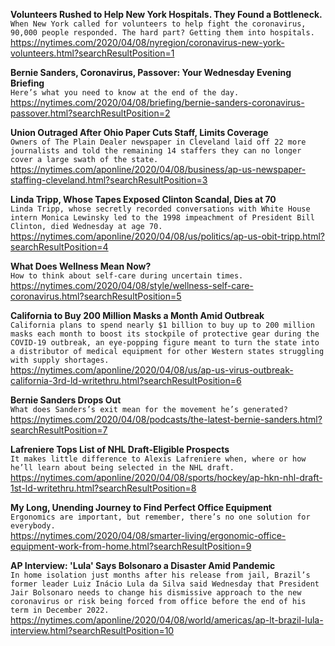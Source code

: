 **Volunteers Rushed to Help New York Hospitals. They Found a Bottleneck.**\
`When New York called for volunteers to help fight the coronavirus, 90,000 people responded. The hard part? Getting them into hospitals.`\
https://nytimes.com/2020/04/08/nyregion/coronavirus-new-york-volunteers.html?searchResultPosition=1

**Bernie Sanders, Coronavirus, Passover: Your Wednesday Evening Briefing**\
`Here’s what you need to know at the end of the day.`\
https://nytimes.com/2020/04/08/briefing/bernie-sanders-coronavirus-passover.html?searchResultPosition=2

**Union Outraged After Ohio Paper Cuts Staff, Limits Coverage**\
`Owners of The Plain Dealer newspaper in Cleveland laid off 22 more journalists and told the remaining 14 staffers they can no longer cover a large swath of the state. `\
https://nytimes.com/aponline/2020/04/08/business/ap-us-newspaper-staffing-cleveland.html?searchResultPosition=3

**Linda Tripp, Whose Tapes Exposed Clinton Scandal, Dies at 70**\
`Linda Tripp, whose secretly recorded conversations with White House intern Monica Lewinsky led to the 1998 impeachment of President Bill Clinton, died Wednesday at age 70.`\
https://nytimes.com/aponline/2020/04/08/us/politics/ap-us-obit-tripp.html?searchResultPosition=4

**What Does Wellness Mean Now?**\
`How to think about self-care during uncertain times.`\
https://nytimes.com/2020/04/08/style/wellness-self-care-coronavirus.html?searchResultPosition=5

**California to Buy 200 Million Masks a Month Amid Outbreak**\
`California plans to spend nearly $1 billion to buy up to 200 million masks each month to boost its stockpile of protective gear during the COVID-19 outbreak, an eye-popping figure meant to turn the state into a distributor of medical equipment for other Western states struggling with supply shortages.`\
https://nytimes.com/aponline/2020/04/08/us/ap-us-virus-outbreak-california-3rd-ld-writethru.html?searchResultPosition=6

**Bernie Sanders Drops Out**\
`What does Sanders’s exit mean for the movement he’s generated?`\
https://nytimes.com/2020/04/08/podcasts/the-latest-bernie-sanders.html?searchResultPosition=7

**Lafreniere Tops List of NHL Draft-Eligible Prospects**\
`It makes little difference to Alexis Lafreniere when, where or how he’ll learn about being selected in the NHL draft.`\
https://nytimes.com/aponline/2020/04/08/sports/hockey/ap-hkn-nhl-draft-1st-ld-writethru.html?searchResultPosition=8

**My Long, Unending Journey to Find Perfect Office Equipment**\
`Ergonomics are important, but remember, there’s no one solution for everybody.`\
https://nytimes.com/2020/04/08/smarter-living/ergonomic-office-equipment-work-from-home.html?searchResultPosition=9

**AP Interview: 'Lula' Says Bolsonaro a Disaster Amid Pandemic**\
`In home isolation just months after his release from jail, Brazil’s former leader Luiz Inácio Lula da Silva said Wednesday that President Jair Bolsonaro needs to change his dismissive approach to the new coronavirus or risk being forced from office before the end of his term in December 2022.`\
https://nytimes.com/aponline/2020/04/08/world/americas/ap-lt-brazil-lula-interview.html?searchResultPosition=10

